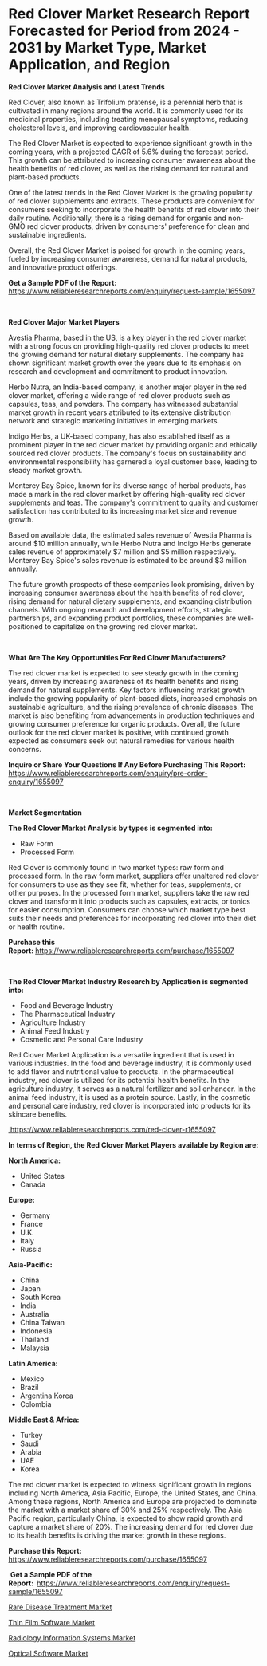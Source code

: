 <p><h1>Red Clover Market Research Report Forecasted for Period from 2024 -  2031 by Market Type, Market Application, and Region</h1></p><p><strong>Red Clover Market Analysis and Latest Trends</strong></p>
<p><p>Red Clover, also known as Trifolium pratense, is a perennial herb that is cultivated in many regions around the world. It is commonly used for its medicinal properties, including treating menopausal symptoms, reducing cholesterol levels, and improving cardiovascular health.</p><p>The Red Clover Market is expected to experience significant growth in the coming years, with a projected CAGR of 5.6% during the forecast period. This growth can be attributed to increasing consumer awareness about the health benefits of red clover, as well as the rising demand for natural and plant-based products.</p><p>One of the latest trends in the Red Clover Market is the growing popularity of red clover supplements and extracts. These products are convenient for consumers seeking to incorporate the health benefits of red clover into their daily routine. Additionally, there is a rising demand for organic and non-GMO red clover products, driven by consumers' preference for clean and sustainable ingredients.</p><p>Overall, the Red Clover Market is poised for growth in the coming years, fueled by increasing consumer awareness, demand for natural products, and innovative product offerings.</p></p>
<p><strong>Get a Sample PDF of the Report:&nbsp;</strong> <a href="https://www.reliableresearchreports.com/enquiry/request-sample/1655097">https://www.reliableresearchreports.com/enquiry/request-sample/1655097</a></p>
<p>&nbsp;</p>
<p><strong>Red Clover Major Market Players</strong></p>
<p><p>Avestia Pharma, based in the US, is a key player in the red clover market with a strong focus on providing high-quality red clover products to meet the growing demand for natural dietary supplements. The company has shown significant market growth over the years due to its emphasis on research and development and commitment to product innovation.</p><p>Herbo Nutra, an India-based company, is another major player in the red clover market, offering a wide range of red clover products such as capsules, teas, and powders. The company has witnessed substantial market growth in recent years attributed to its extensive distribution network and strategic marketing initiatives in emerging markets.</p><p>Indigo Herbs, a UK-based company, has also established itself as a prominent player in the red clover market by providing organic and ethically sourced red clover products. The company's focus on sustainability and environmental responsibility has garnered a loyal customer base, leading to steady market growth.</p><p>Monterey Bay Spice, known for its diverse range of herbal products, has made a mark in the red clover market by offering high-quality red clover supplements and teas. The company's commitment to quality and customer satisfaction has contributed to its increasing market size and revenue growth.</p><p>Based on available data, the estimated sales revenue of Avestia Pharma is around $10 million annually, while Herbo Nutra and Indigo Herbs generate sales revenue of approximately $7 million and $5 million respectively. Monterey Bay Spice's sales revenue is estimated to be around $3 million annually.</p><p>The future growth prospects of these companies look promising, driven by increasing consumer awareness about the health benefits of red clover, rising demand for natural dietary supplements, and expanding distribution channels. With ongoing research and development efforts, strategic partnerships, and expanding product portfolios, these companies are well-positioned to capitalize on the growing red clover market.</p></p>
<p>&nbsp;</p>
<p><strong>What Are The Key Opportunities For Red Clover Manufacturers?</strong></p>
<p><p>The red clover market is expected to see steady growth in the coming years, driven by increasing awareness of its health benefits and rising demand for natural supplements. Key factors influencing market growth include the growing popularity of plant-based diets, increased emphasis on sustainable agriculture, and the rising prevalence of chronic diseases. The market is also benefiting from advancements in production techniques and growing consumer preference for organic products. Overall, the future outlook for the red clover market is positive, with continued growth expected as consumers seek out natural remedies for various health concerns.</p></p>
<p><strong>Inquire or Share Your Questions If Any Before Purchasing This Report:</strong> <a href="https://www.reliableresearchreports.com/enquiry/pre-order-enquiry/1655097">https://www.reliableresearchreports.com/enquiry/pre-order-enquiry/1655097</a></p>
<p>&nbsp;</p>
<p><strong>Market Segmentation</strong></p>
<p><strong>The Red Clover Market Analysis by types is segmented into:</strong></p>
<p><ul><li>Raw Form</li><li>Processed Form</li></ul></p>
<p><p>Red Clover is commonly found in two market types: raw form and processed form. In the raw form market, suppliers offer unaltered red clover for consumers to use as they see fit, whether for teas, supplements, or other purposes. In the processed form market, suppliers take the raw red clover and transform it into products such as capsules, extracts, or tonics for easier consumption. Consumers can choose which market type best suits their needs and preferences for incorporating red clover into their diet or health routine.</p></p>
<p><strong>Purchase this Report:&nbsp;</strong><a href="https://www.reliableresearchreports.com/purchase/1655097">https://www.reliableresearchreports.com/purchase/1655097</a></p>
<p>&nbsp;</p>
<p><strong>The Red Clover Market Industry Research by Application is segmented into:</strong></p>
<p><ul><li>Food and Beverage Industry</li><li>The Pharmaceutical Industry</li><li>Agriculture Industry</li><li>Animal Feed Industry</li><li>Cosmetic and Personal Care Industry</li></ul></p>
<p><p>Red Clover Market Application is a versatile ingredient that is used in various industries. In the food and beverage industry, it is commonly used to add flavor and nutritional value to products. In the pharmaceutical industry, red clover is utilized for its potential health benefits. In the agriculture industry, it serves as a natural fertilizer and soil enhancer. In the animal feed industry, it is used as a protein source. Lastly, in the cosmetic and personal care industry, red clover is incorporated into products for its skincare benefits.</p></p>
<p><a href="https://www.reliableresearchreports.com/red-clover-r1655097">&nbsp;https://www.reliableresearchreports.com/red-clover-r1655097</a></p>
<p><strong>In terms of Region, the Red Clover Market Players available by Region are:</strong></p>
<p>
    <p> <strong> North America: </strong>
        <ul>
            <li>United States</li>
            <li>Canada</li>
        </ul>
        </p> 
    <p> <strong> Europe: </strong>
        <ul>
            <li>Germany</li>
            <li>France</li>
            <li>U.K.</li>
            <li>Italy</li>
            <li>Russia</li>
        </ul>
        </p> 
    <p> <strong> Asia-Pacific: </strong>
        <ul>
            <li>China</li>
            <li>Japan</li>
            <li>South Korea</li>
            <li>India</li>
            <li>Australia</li>
            <li>China Taiwan</li>
            <li>Indonesia</li>
            <li>Thailand</li>
            <li>Malaysia</li>
        </ul>
        </p> 
    <p> <strong> Latin America: </strong>
        <ul>
            <li>Mexico</li>
            <li>Brazil</li>
            <li>Argentina Korea</li>
            <li>Colombia</li>
        </ul>
        </p> 
    <p> <strong> Middle East & Africa: </strong>
        <ul>
            <li>Turkey</li>
            <li>Saudi</li>
            <li>Arabia</li>
            <li>UAE</li>
            <li>Korea</li>
        </ul>
    </p>
    </p>
<p><p>The red clover market is expected to witness significant growth in regions including North America, Asia Pacific, Europe, the United States, and China. Among these regions, North America and Europe are projected to dominate the market with a market share of 30% and 25% respectively. The Asia Pacific region, particularly China, is expected to show rapid growth and capture a market share of 20%. The increasing demand for red clover due to its health benefits is driving the market growth in these regions.</p></p>
<p><strong>Purchase this Report: </strong><a href="https://www.reliableresearchreports.com/purchase/1655097">https://www.reliableresearchreports.com/purchase/1655097</a></p>
<p>&nbsp;<strong>Get a Sample PDF of the Report:&nbsp;&nbsp;</strong><a href="https://www.reliableresearchreports.com/enquiry/request-sample/1655097">https://www.reliableresearchreports.com/enquiry/request-sample/1655097</a></p>
<p><strong></strong></p>
<p><p><a href="https://github.com/yemakinde/Market-Research-Report-List-2/blob/main/rare-disease-treatment-market.md">Rare Disease Treatment Market</a></p><p><a href="https://www.linkedin.com/pulse/thin-film-software-market-trends-forecast-competitive-analysis-cnsle">Thin Film Software Market</a></p><p><a href="https://github.com/jsmusil/Market-Research-Report-List-3/blob/main/radiology-information-systems-market.md">Radiology Information Systems Market</a></p><p><a href="https://www.linkedin.com/pulse/optical-software-market-research-report-its-history-forecast-pfone">Optical Software Market</a></p></p>